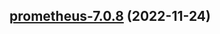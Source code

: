 

## [prometheus-7.0.8](https://github.com/truecharts/charts/compare/prometheus-7.0.7...prometheus-7.0.8) (2022-11-24)

